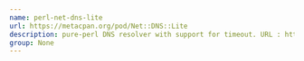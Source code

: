 ```yaml
---
name: perl-net-dns-lite
url: https://metacpan.org/pod/Net::DNS::Lite
description: pure-perl DNS resolver with support for timeout. URL : https://metacpan.org/pod/Net::DNS::Lite Groups : None
group: None
---
```

